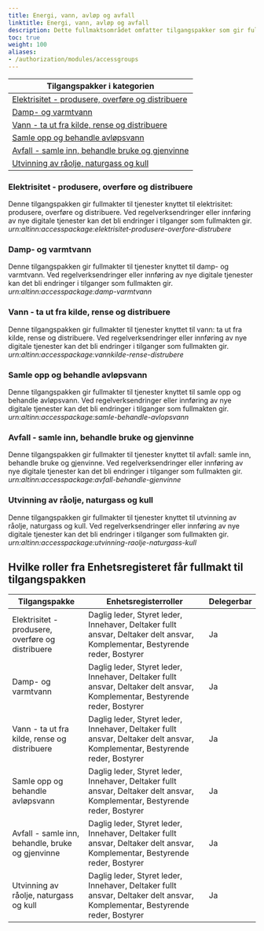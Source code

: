 ```yaml
---
title: Energi, vann, avløp og avfall
linktitle: Energi, vann, avløp og avfall
description: Dette fullmaktsområdet omfatter tilgangspakker som gir fullmakter til tjenester og ressurser som omhandler energi, vann, avløp og avfall. Ved regelverksendringer eller innføring av nye digitale tjenester kan det bli endringer i tilganger som fullmaktene gir.
toc: true
weight: 100
aliases:
- /authorization/modules/accessgroups
---
```


|**Tilgangspakker i kategorien**|
|---|
|[Elektrisitet - produsere, overføre og distribuere](https://docs.altinn.studio/nb/authorization/what-do-you-get/accessgroups/accessgroups/energivannavlopavfall/#elektrisitet---produsere-overføre-og-distribuere)|
|[Damp- og varmtvann](https://docs.altinn.studio/nb/authorization/what-do-you-get/accessgroups/accessgroups/energivannavlopavfall/#damp--og-varmtvann)|
|[Vann - ta ut fra kilde, rense og distribuere](https://docs.altinn.studio/nb/authorization/what-do-you-get/accessgroups/accessgroups/energivannavlopavfall/#vann---ta-ut-fra-kilde-rense-og-distribuere)|
|[Samle opp og behandle avløpsvann](https://docs.altinn.studio/nb/authorization/what-do-you-get/accessgroups/accessgroups/energivannavlopavfall/#samle-opp-og-behandle-avløpsvann)|
|[Avfall - samle inn, behandle bruke og gjenvinne](https://docs.altinn.studio/nb/authorization/what-do-you-get/accessgroups/accessgroups/energivannavlopavfall/#avfall---samle-inn-behandle-bruke-og-gjenvinne)|
|[Utvinning av råolje, naturgass og kull](https://docs.altinn.studio/nb/authorization/what-do-you-get/accessgroups/accessgroups/energivannavlopavfall/#utvinning-av-råolje-naturgass-og-kull)|

### Elektrisitet - produsere, overføre og distribuere
Denne tilgangspakken gir fullmakter til tjenester knyttet til elektrisitet: produsere, overføre og distribuere. Ved regelverksendringer eller innføring av nye digitale tjenester kan det bli endringer i tilganger som fullmakten gir.  
*urn:altinn:accesspackage:elektrisitet-produsere-overfore-distrubere*

### Damp- og varmtvann 
Denne tilgangspakken gir fullmakter til tjenester knyttet til damp- og varmtvann. Ved regelverksendringer eller innføring av nye digitale tjenester kan det bli endringer i tilganger som fullmakten gir.  
*urn:altinn:accesspackage:damp-varmtvann*

### Vann - ta ut fra kilde, rense og distribuere 
Denne tilgangspakken gir fullmakter til tjenester knyttet til vann: ta ut fra kilde, rense og distribuere. Ved regelverksendringer eller innføring av nye digitale tjenester kan det bli endringer i tilganger som fullmakten gir.  
*urn:altinn:accesspackage:vannkilde-rense-distrubere*

### Samle opp og behandle avløpsvann
Denne tilgangspakken gir fullmakter til tjenester knyttet til samle opp og behandle avløpsvann. Ved regelverksendringer eller innføring av nye digitale tjenester kan det bli endringer i tilganger som fullmakten gir.  
*urn:altinn:accesspackage:samle-behandle-avlopsvann*

### Avfall - samle inn, behandle bruke og gjenvinne
Denne tilgangspakken gir fullmakter til tjenester knyttet til avfall: samle inn, behandle bruke og gjenvinne. Ved regelverksendringer eller innføring av nye digitale tjenester kan det bli endringer i tilganger som fullmakten gir.  
*urn:altinn:accesspackage:avfall-behandle-gjenvinne*

### Utvinning av råolje, naturgass og kull
Denne tilgangspakken gir fullmakter til tjenester knyttet til utvinning av råolje, naturgass og kull. Ved regelverksendringer eller innføring av nye digitale tjenester kan det bli endringer i tilganger som fullmakten gir.  
*urn:altinn:accesspackage:utvinning-raolje-naturgass-kull*


## Hvilke roller fra Enhetsregisteret får fullmakt til tilgangspakken
|**Tilgangspakke**|**Enhetsregisterroller**|**Delegerbar**|
|---|---|---|
|Elektrisitet - produsere, overføre og distribuere|Daglig leder, Styret leder, Innehaver, Deltaker fullt ansvar, Deltaker delt ansvar, Komplementar, Bestyrende reder, Bostyrer|Ja|
|Damp- og varmtvann|Daglig leder, Styret leder, Innehaver, Deltaker fullt ansvar, Deltaker delt ansvar, Komplementar, Bestyrende reder, Bostyrer|Ja|
|Vann - ta ut fra kilde, rense og distribuere|Daglig leder, Styret leder, Innehaver, Deltaker fullt ansvar, Deltaker delt ansvar, Komplementar, Bestyrende reder, Bostyrer|Ja|
|Samle opp og behandle avløpsvann|Daglig leder, Styret leder, Innehaver, Deltaker fullt ansvar, Deltaker delt ansvar, Komplementar, Bestyrende reder, Bostyrer|Ja|
|Avfall - samle inn, behandle, bruke og gjenvinne|Daglig leder, Styret leder, Innehaver, Deltaker fullt ansvar, Deltaker delt ansvar, Komplementar, Bestyrende reder, Bostyrer|Ja|
|Utvinning av råolje, naturgass og kull|Daglig leder, Styret leder, Innehaver, Deltaker fullt ansvar, Deltaker delt ansvar, Komplementar, Bestyrende reder, Bostyrer|Ja|